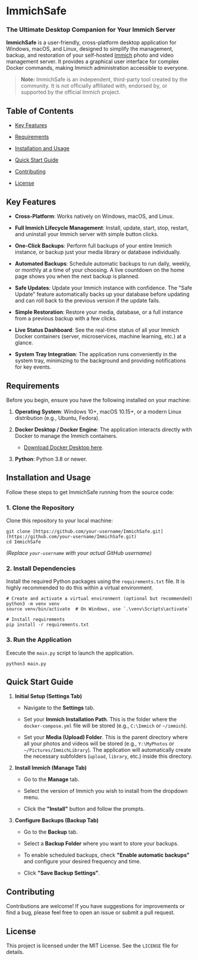# ImmichSafe

### The Ultimate Desktop Companion for Your Immich Server

**ImmichSafe** is a user-friendly, cross-platform desktop application for Windows, macOS, and Linux, designed to simplify the management, backup, and restoration of your self-hosted [Immich](https://immich.app/ "null") photo and video management server. It provides a graphical user interface for complex Docker commands, making Immich administration accessible to everyone.

> **Note:** ImmichSafe is an independent, third-party tool created by the community. It is not officially affiliated with, endorsed by, or supported by the official Immich project.

## Table of Contents

-   [Key Features](https://www.google.com/search?q=%23key-features "null")
    
-   [Requirements](https://www.google.com/search?q=%23requirements "null")
    
-   [Installation and Usage](https://www.google.com/search?q=%23installation-and-usage "null")
    
-   [Quick Start Guide](https://www.google.com/search?q=%23quick-start-guide "null")
    
-   [Contributing](https://www.google.com/search?q=%23contributing "null")
    
-   [License](https://www.google.com/search?q=%23license "null")
    

## Key Features

-   **Cross-Platform**: Works natively on Windows, macOS, and Linux.
    
-   **Full Immich Lifecycle Management**: Install, update, start, stop, restart, and uninstall your Immich server with simple button clicks.
    
-   **One-Click Backups**: Perform full backups of your entire Immich instance, or backup just your media library or database individually.
    
-   **Automated Backups**: Schedule automatic backups to run daily, weekly, or monthly at a time of your choosing. A live countdown on the home page shows you when the next backup is planned.
    
-   **Safe Updates**: Update your Immich instance with confidence. The "Safe Update" feature automatically backs up your database before updating and can roll back to the previous version if the update fails.
    
-   **Simple Restoration**: Restore your media, database, or a full instance from a previous backup with a few clicks.
    
-   **Live Status Dashboard**: See the real-time status of all your Immich Docker containers (server, microservices, machine learning, etc.) at a glance.
    
-   **System Tray Integration**: The application runs conveniently in the system tray, minimizing to the background and providing notifications for key events.
    

## Requirements

Before you begin, ensure you have the following installed on your machine:

1.  **Operating System**: Windows 10+, macOS 10.15+, or a modern Linux distribution (e.g., Ubuntu, Fedora).
    
2.  **Docker Desktop / Docker Engine**: The application interacts directly with Docker to manage the Immich containers.
    
    -   [Download Docker Desktop here](https://www.docker.com/products/docker-desktop/ "null").
        
3.  **Python**: Python 3.8 or newer.
    

## Installation and Usage

Follow these steps to get ImmichSafe running from the source code:

### 1\. Clone the Repository

Clone this repository to your local machine:

    git clone [https://github.com/your-username/ImmichSafe.git](https://github.com/your-username/ImmichSafe.git)
    cd ImmichSafe
    

_(Replace `your-username` with your actual GitHub username)_

### 2\. Install Dependencies

Install the required Python packages using the `requirements.txt` file. It is highly recommended to do this within a virtual environment.

    # Create and activate a virtual environment (optional but recommended)
    python3 -m venv venv
    source venv/bin/activate  # On Windows, use `.\venv\Scripts\activate`
    
    # Install requirements
    pip install -r requirements.txt
    

### 3\. Run the Application

Execute the `main.py` script to launch the application.

    python3 main.py
    

## Quick Start Guide

1.  **Initial Setup (Settings Tab)**
    
    -   Navigate to the **Settings** tab.
        
    -   Set your **Immich Installation Path**. This is the folder where the `docker-compose.yml` file will be stored (e.g., `C:\Immich` or `~/immich`).
        
    -   Set your **Media (Upload) Folder**. This is the parent directory where all your photos and videos will be stored (e.g., `Y:\MyPhotos` or `~/Pictures/ImmichLibrary`). The application will automatically create the necessary subfolders (`upload`, `library`, etc.) inside this directory.
        
2.  **Install Immich (Manage Tab)**
    
    -   Go to the **Manage** tab.
        
    -   Select the version of Immich you wish to install from the dropdown menu.
        
    -   Click the **"Install"** button and follow the prompts.
        
3.  **Configure Backups (Backup Tab)**
    
    -   Go to the **Backup** tab.
        
    -   Select a **Backup Folder** where you want to store your backups.
        
    -   To enable scheduled backups, check **"Enable automatic backups"** and configure your desired frequency and time.
        
    -   Click **"Save Backup Settings"**.
        

## Contributing

Contributions are welcome! If you have suggestions for improvements or find a bug, please feel free to open an issue or submit a pull request.

## License

This project is licensed under the MIT License. See the `LICENSE` file for details.
